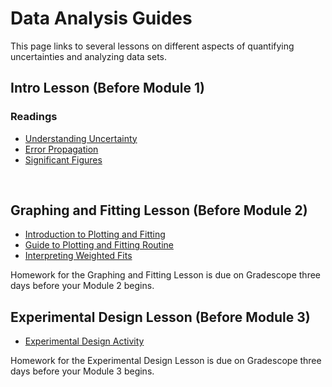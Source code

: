 # Data Analysis Guides

This page links to several lessons on different aspects of quantifying uncertainties and analyzing data sets.

## Intro Lesson (Before Module 1)

### Readings
+ [Understanding Uncertainty](DAG_uncertainty-introduction)
+ [Error Propagation](DAG_error-propagation)
+ [Significant Figures](DAG_significant-figures)

<br>
<!--
[Google Sheet for Intro Lesson in-class activity](https://docs.google.com/spreadsheets/d/1mObjRjk2TOFRMNUIl6de8zti46AGEUFYNAOkfX87fcI/){:target="_blank"}

### Intro Lesson Homework

Homework for the Intro Lesson is due on Gradescope three days before your Module 1 begins.

Also due three days before Module 1 are the two pre-course assessments:
+ [E-CLASS](https://cuboulder.qualtrics.com/SE/?SID=SV_6sezdPSLqM8rBRQ){:target="_blank}
+ [PLIC](https://yul1.qualtrics.com/jfe/form/SV_9LCfGKAXl768pbU){:target="_blank"}

<br>
-->

## Graphing and Fitting Lesson (Before Module 2)
+ [Introduction to Plotting and Fitting](DAG_curve-fitting-motivation)
+ [Guide to Plotting and Fitting Routine](DAG_plotting-guide)
+ [Interpreting Weighted Fits](DAG_interpreting-plots)

Homework for the Graphing and Fitting Lesson is due on Gradescope three days before your Module 2 begins.




## Experimental Design Lesson (Before Module 3)
+ [Experimental Design Activity](images/Bohannon15.pdf)
  
Homework for the Experimental Design Lesson is due on Gradescope three days before your Module 3 begins.
